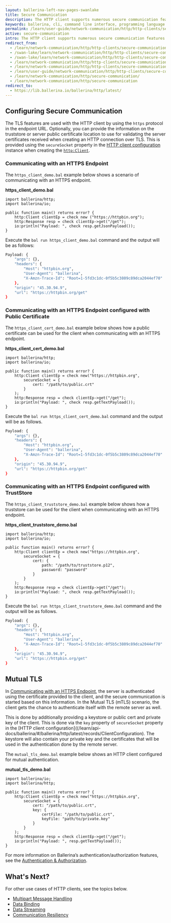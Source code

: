 ```yaml
---
layout: ballerina-left-nav-pages-swanlake
title: Secure Communication
description: The HTTP client supports numerous secure communication features such as Transport Level Security (TLS) and mutual authentication. 
keywords: ballerina, cli, command line interface, programming language
permalink: /learn/user-guide/network-communication/http/http-clients/secure-communication/
active: secure-communication
intro: The HTTP client supports numerous secure communication features such as Transport Level Security (TLS) and mutual authentication.   
redirect_from:
  - /learn/network-communication/http/http-clients/secure-communication
  - /swan-lake/learn/network-communication/http/http-clients/secure-communication/
  - /swan-lake/learn/network-communication/http/http-clients/secure-communication
  - /learn/network-communication/http/http-clients/secure-communication/
  - /learn/network-communication/http/http-clients/secure-communication
  - /learn/user-guide/network-communication/http/http-clients/secure-communication
  - /learn/network-communication/http/secure-communication/
  - /learn/network-communication/http/secure-communication
redirect_to:
  - https://lib.ballerina.io/ballerina/http/latest/
---
```


## Configuring Secure Communication

The TLS features are used with the HTTP client by using the `https` protocol in the endpoint URL. Optionally, you can provide the information on the truststore or server public certificate location to use for validating the server certificates received when creating an HTTP connection over TLS. This is provided using the `secureSocket` property in the [HTTP client configuration](https://docs.central.ballerina.io/ballerina/http/latest/records/ClientConfiguration) instance when creating the [`http:Client`](https://docs.central.ballerina.io/ballerina/http/latest/clients/Client).

### Communicating with an HTTPS Endpoint

The `https_client_demo.bal` example below shows a scenario of communicating with an HTTPS endpoint.

**https_client_demo.bal**
```ballerina
import ballerina/http;
import ballerina/io;
 
public function main() returns error? {
    http:Client clientEp = check new ("https://httpbin.org");
    http:Response resp = check clientEp->get("/get");
    io:println("Payload: ", check resp.getJsonPayload());
}
```

Execute the `bal run https_client_demo.bal` command and the output will be as follows:

```bash
Payload: {
    "args": {},
    "headers": {
        "Host": "httpbin.org",
        "User-Agent": "ballerina",
        "X-Amzn-Trace-Id": "Root=1-5fd3c1dc-0f5b5c3809c89dca2044ef70"
    },
    "origin": "45.30.94.9",
    "url": "https://httpbin.org/get"
}
```

### Communicating with an HTTPS Endpoint configured with Public Certificate

The `https_client_cert_demo.bal` example below shows how a public certificate can be used for the client when communicating with an HTTPS endpoint.

**https_client_cert_demo.bal**
```ballerina
import ballerina/http;
import ballerina/io;
 
public function main() returns error? {
    http:Client clientEp = check new("https://httpbin.org",
        secureSocket = {
            cert: "/path/to/public.crt"
        }
    );
    http:Response resp = check clientEp->get("/get");
    io:println("Payload: ", check resp.getTextPayload());
}
```

Execute the `bal run https_client_cert_demo.bal` command and the output will be as follows.

```bash
Payload: {
    "args": {},
    "headers": {
        "Host": "httpbin.org",
        "User-Agent": "ballerina",
        "X-Amzn-Trace-Id": "Root=1-5fd3c1dc-0f5b5c3809c89dca2044ef70"
    },
    "origin": "45.30.94.9",
    "url": "https://httpbin.org/get"
}
```

### Communicating with an HTTPS Endpoint configured with TrustStore

The `https_client_truststore_demo.bal` example below shows how a truststore can be used for the client when communicating with an HTTPS endpoint.

**https_client_truststore_demo.bal**
```ballerina
import ballerina/http;
import ballerina/io;
 
public function main() returns error? {
    http:Client clientEp = check new("https://httpbin.org",
        secureSocket = {
            cert: {
                path: "/path/to/truststore.p12",
                password: "password"
            }
        }
    );
    http:Response resp = check clientEp->get("/get");
    io:println("Payload: ", check resp.getTextPayload());
}
```

Execute the `bal run https_client_truststore_demo.bal` command and the output will be as follows.

```bash
Payload: {
    "args": {},
    "headers": {
        "Host": "httpbin.org",
        "User-Agent": "ballerina",
        "X-Amzn-Trace-Id": "Root=1-5fd3c1dc-0f5b5c3809c89dca2044ef70"
    },
    "origin": "45.30.94.9",
    "url": "https://httpbin.org/get"
}
```

## Mutual TLS

In [Communicating with an HTTPS Endpoint](#communicating-with-an-https-endpoint), the server is authenticated using the certificate provided to the client, and the secure communication is started based on this information. In the Mutual TLS (mTLS) scenario, the client gets the chance to authenticate itself with the remote server as well. 

This is done by additionally providing a keystore or public cert and private key of the client. This is done via the `key` property of `secureSocket` property in the [HTTP client configuration]((/learn/api-docs/ballerina/#/ballerina/http/latest/records/ClientConfiguration). The keystore will also contain your private key and the certificates that will be used in the authentication done by the remote server. 

The `mutual_tls_demo.bal` example below shows an HTTP client configured for mutual authentication. 

**mutual_tls_demo.bal**
```ballerina
import ballerina/io;
import ballerina/http;
 
public function main() returns error? {
    http:Client clientEp = check new("https://httpbin.org",
        secureSocket = {
            cert: "/path/to/public.crt",
            key: {
                certFile: "/path/to/public.crt",
                keyFile: "path/to/private.key"
            }
        }
    );
    http:Response resp = check clientEp->get("/get");
    io:println("Payload: ", resp.getTextPayload());
}
```

For more information on Ballerina’s authentication/authorization features, see the [Authentication & Authorization](/learn/user-guide/security/authentication-and-authorization/).

## What's Next?

For other use cases of HTTP clients, see the topics below.
- [Multipart Message Handling](/learn/network-communication/http/multipart-message-handling)
- [Data Binding](/learn/network-communication/http/data-binding)
- [Data Streaming](/learn/network-communication/http/data-streaming)
- [Communication Resiliency](/learn/network-communication/http/communication-resiliency)

